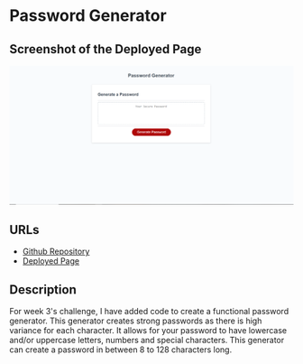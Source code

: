 # Password Generator
## Screenshot of the Deployed Page
![Password-Generator-Screenshot](./Develop/image/pgss.png)

## URLs
* [Github Repository](https://github.com/SoloSolaire/password-generator)
* [Deployed Page](https://solosolaire.github.io/password-generator/)

## Description
For week 3's challenge, I have added code to create a functional password generator. This generator creates strong passwords as there is high variance for each character. It allows for your password to have lowercase and/or uppercase letters, numbers and special characters. This generator can create a password in between 8 to 128 characters long.